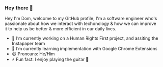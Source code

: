 ### Hey there 👋

Hey I'm Dom, welcome to my GitHub profile, I'm a software engineer who's passionate about how we interact with techonology & how we can improve it to help us be better & more efficient in our daily lives.

- 🔭 I’m currently working on a Human Rights First project, and assiting the Instapaper team
- 🌱 I’m currently learning implementation with Google Chrome Extensions
- 😄 Pronouns: He/Him
- ⚡ Fun fact: I enjoy playing the guitar :guitar:

<!--
**dominthebox/dominthebox** is a ✨ _special_ ✨ repository because its `README.md` (this file) appears on your GitHub profile.

Here are some ideas to get you started:

- 🔭 I’m currently working on a Human Rights First project, and assiting the Instapaper team
- 🌱 I’m currently learning Vanilla JS, in regards to Google Chrome Extensions
- 😄 Pronouns: He/Him
- ⚡ Fun fact: I like to play guitar :guitar:
-->

